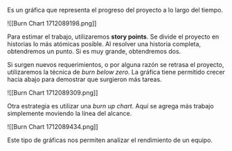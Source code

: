 Es un gráfica que representa el progreso del proyecto a lo largo del tiempo.

![[Burn Chart 1712089198.png]]

Para estimar el trabajo, utilizaremos **story points**. Se divide el proyecto en historias lo más atómicas posible. Al resolver una historia completa, obtendremos un punto. Si es muy grande, obtendremos dos.

Si surgen nuevos requerimientos, o por alguna razón se retrasa el proyecto, utilizaremos la técnica de *burn below zero*. La gráfica tiene permitido crecer hacia abajo para demostrar que surgieron más tareas.

![[Burn Chart 1712089309.png]]

Otra estrategia es utilizar una *burn up chart*. Aquí se agrega más trabajo simplemente moviendo la línea del alcance.

![[Burn Chart 1712089434.png]]

Este tipo de gráficas nos permiten analizar el rendimiento de un equipo.
